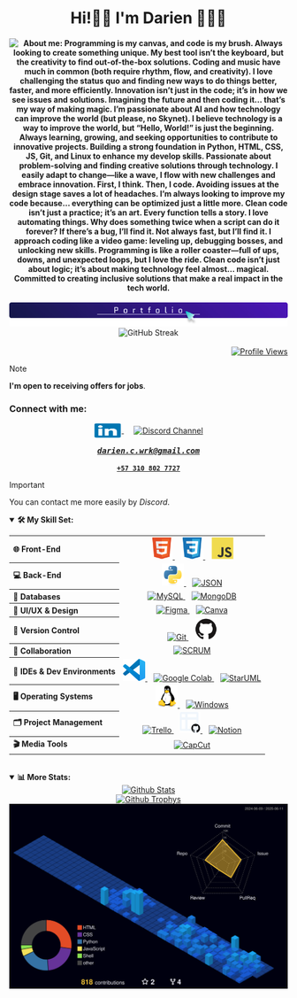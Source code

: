 <h1 align="center">Hi!👋🏻 I'm Darien 🧑🏻‍💻</h1>

<h4 align="center">
<img src="https://readme-typing-svg.demolab.com?font=Quicksand&weight=500&size=14&letterSpacing=2px&duration=3200&pause=1000&color=EBEBFF&background=201662&vCenter=true&width=870&height=50&separator=%3C&lines=+++%F0%9F%8E%A8+Programming+is+my+canvas%2C+%26+code+is+my+brush.+Always+looking+to+create+something+unique.%3C%F0%9F%A7%A0+My+best+tool+isn%E2%80%99t+the+keyboard%2C+but+the+creativity+to+find+out-of-the-box+solutions.%3C%F0%9F%8E%B5+Coding+%26+music+have+much+in+common%E2%80%94both+require+rhythm%2C+flow+%26+creativity.%3C%F0%9F%8C%9F+I+love+challenging+the+status+quo+%26+finding+new+ways+to+do+things+better%2C+faster+%26+more+efficiently.%3C%F0%9F%92%A1+Innovation+isn%E2%80%99t+just+in+the+code;+it%E2%80%99s+in+how+we+see+issues+%26+solutions.%3C%F0%9F%94%AE+Imagining+the+future+%26+then+coding+it%E2%80%A6+that%E2%80%99s+my+way+of+making+magic.%3C%F0%9F%A4%96+I%E2%80%99m+passionate+about+AI+%26+how+technology+can+improve+the+world+(but+please%2C+no+Skynet).%3C%F0%9F%8C%8D+I+believe+technology+is+a+way+to+improve+the+world%2C+but+%E2%80%9CHello%2C+World!%E2%80%9D+is+just+the+beginning.%3C%F0%9F%9A%80+Always+learning%2C+growing+%26+seeking+opportunities+to+contribute+to+innovative+projects.%3C%F0%9F%90%8D+Building+a+strong+foundation+in+Python%2C+HTML%2C+CSS%2C+JS%2C+Git+%26+Linux+to+enhance+my+develop+skills.%3C%F0%9F%94%8D+Passionate+about+problem-solving+%26+finding+creative+solutions+through+technology.%3C%F0%9F%8C%8A+I+easily+adapt+to+change%E2%80%94like+a+wave%2C+I+flow+with+new+challenges+%26+embrace+innovation.%3C%F0%9F%9A%A6+First%2C+I+think.+Then%2C+I+code.+Avoiding+issues+at+the+design+stage+saves+a+lot+of+headaches.%3C%F0%9F%92%BB+I%E2%80%99m+always+looking+to+improve+my+code+because%E2%80%A6+everything+can+be+optimized+just+a+little+more.%3C%F0%9F%93%9C+Clean+code+isn%E2%80%99t+just+a+practice;+it%E2%80%99s+an+art.+Every+function+tells+a+story.%3C%E2%9A%99%EF%B8%8F+I+love+automating+things.+Why+does+something+twice+when+a+script+can+do+it+forever%3F%3C%F0%9F%94%8D+If+there%E2%80%99s+a+bug%2C+I%E2%80%99ll+find+it.+Not+always+fast%2C+but+I%E2%80%99ll+find+it.%3C%F0%9F%95%B9%EF%B8%8F+I+approach+coding+like+a+video+game%3A+leveling+up%2C+debugging+bosses+%26+unlocking+new+skills.%3C%F0%9F%8E%A2+Programming+is+like+a+roller+coaster%E2%80%94full+of+ups%2C+downs+%26+unexpected+loops%2C+but+I+love+the+ride.%3C%E2%9C%A8+Clean+code+isn%E2%80%99t+just+about+logic;+it%E2%80%99s+about+making+technology+feel+almost%E2%80%A6+magical.%3C%F0%9F%8C%8D+Committed+to+creating+inclusive+solutions+that+make+a+real+impact+in+the+tech+world." alt="About me: Programming is my canvas, and code is my brush. Always looking to create something unique. My best tool isn’t the keyboard, but the creativity to find out-of-the-box solutions. Coding and music have much in common (both require rhythm, flow, and creativity). I love challenging the status quo and finding new ways to do things better, faster, and more efficiently. Innovation isn’t just in the code; it’s in how we see issues and solutions. Imagining the future and then coding it… that’s my way of making magic. I’m passionate about AI and how technology can improve the world (but please, no Skynet). I believe technology is a way to improve the world, but “Hello, World!” is just the beginning. Always learning, growing, and seeking opportunities to contribute to innovative projects. Building a strong foundation in Python, HTML, CSS, JS, Git, and Linux to enhance my develop skills. Passionate about problem-solving and finding creative solutions through technology. I easily adapt to change—like a wave, I flow with new challenges and embrace innovation. First, I think. Then, I code. Avoiding issues at the design stage saves a lot of headaches. I’m always looking to improve my code because… everything can be optimized just a little more. Clean code isn’t just a practice; it’s an art. Every function tells a story. I love automating things. Why does something twice when a script can do it forever? If there’s a bug, I’ll find it. Not always fast, but I’ll find it. I approach coding like a video game: leveling up, debugging bosses, and unlocking new skills. Programming is like a roller coaster—full of ups, downs, and unexpected loops, but I love the ride. Clean code isn’t just about logic; it’s about making technology feel almost… magical. Committed to creating inclusive solutions that make a real impact in the tech world." />
</h4>

<div align="center">
  <a href="https://artdasak.github.io/ArtDaSak/"><img src="./assets/resources/portfolio.png"></a>
</div>

<div align="center">
<img href="https://git.io/streak-stats"
src="https://github-readme-streak-stats.herokuapp.com?user=artdasak&exclude_days=Sun&theme=dark&hide_border=true&border_radius=7&date_format=j%20M%5B%20Y%5D&card_width=900&card_height=200&background=45%2C021826%2C5D14DB" alt="GitHub Streak"/>
</div>

<br>

<div align="right">
  <a href="https://github.com/antonkomarev/github-profile-views-counter">
    <img src="https://komarev.com/ghpvc/?username=ArtDaSak&label=Profile%20Views&color=5540d1&style=badge&abbreviated=true" alt="Profile Views" height="27" />
  </a>
</div>

>[!NOTE]
>**I'm open to receiving offers for jobs**.

<h3 align="left">Connect with me:</h3>
<div align="center">
  <a href="https://www.linkedin.com/in/darien-carvajal/" target="blank">
    <img align="center" src="https://raw.githubusercontent.com/devicons/devicon/master/icons/linkedin/linkedin-original.svg" alt="LinkedIn" height="27" width="50"/>
  </a>
  <!-- &emsp;
  <a href="https://instagram.com/darien_c_27" target="blank">
    <img align="center" src="https://raw.githubusercontent.com/rahuldkjain/github-profile-readme-generator/master/src/images/icons/Social/instagram.svg" alt="Instagram" height="27" width="50"/>
  </a> -->
  &emsp;
  <a href="https://discord.gg/Hm8njfkTbf" target="blanck">
    <img align="center" src="https://static.vecteezy.com/system/resources/previews/023/986/880/non_2x/discord-logo-discord-logo-transparent-discord-icon-transparent-free-free-png.png" alt="Discord Channel" width="47"/>
  </a>
  <!-- &emsp;
  <a href="https://wa.me/573108027727" target="blank">
    <img align="center" src="https://raw.githubusercontent.com/rahuldkjain/github-profile-readme-generator/master/src/images/icons/Social/whatsapp.svg" alt="WhatsApp" height="27" width="50"/>
  </a>
  &emsp;
  <a href="https://t.me/ArtDaSak" target="blank">
    <img align="center" src="https://img.icons8.com/sf-ultralight-filled/512/4D4D4D/telegram.png" alt="Telegram" width="47"/>
  </a> -->
</div>
<p align="center">
  <a href="https://mail.google.com/mail/u/0/?fs=1&tf=cm&to=darien.c.wrk@gmail.com&su=Hi,+dear+Darien.&body=I+want+to+contact+you+to…"><i><tt><b>darien.c.wrk@gmail.com</b></i></tt></a>
</p>
<p align="center">
 <a href="https://vcard.link/card/IZu9.vcf"><b><code>+57 310 802 7727</code></b></a>
</p>

>[!IMPORTANT]
>You can contact me more easily by _Discord_.

<details open>  
  <summary><strong>🛠️ My Skill Set:</strong></summary>  
  <table align="center" cellpadding="10">  
    <tr>  
      <th align="left">🌐 Front-End</th>  
      <td align="center">  
        <a href="https://developer.mozilla.org/en-US/docs/Web/HTML" target="_blank" rel="noreferrer">  
          <img src="https://raw.githubusercontent.com/devicons/devicon/master/icons/html5/html5-original.svg" alt="HTML5" width="40"/>  
        </a>  
        &nbsp;&nbsp;  
        <a href="https://developer.mozilla.org/en-US/docs/Web/CSS" target="_blank" rel="noreferrer">  
          <img src="https://raw.githubusercontent.com/devicons/devicon/master/icons/css3/css3-original.svg" alt="CSS3" width="40"/>  
        </a>  
        &nbsp;&nbsp;  
        <a href="https://developer.mozilla.org/en-US/docs/Web/JavaScript" target="_blank" rel="noreferrer">  
          <img src="https://raw.githubusercontent.com/devicons/devicon/master/icons/javascript/javascript-original.svg" alt="JavaScript" width="40"/>  
        </a>  
      </td>  
    </tr>  
    <tr>  
      <th align="left">💻 Back-End</th>  
      <td align="center">  
        <a href="https://www.python.org/" target="_blank" rel="noreferrer">  
          <img src="https://raw.githubusercontent.com/devicons/devicon/master/icons/python/python-original.svg" alt="Python" width="40"/>  
        </a>  
        &nbsp;&nbsp;  
        <a href="https://www.json.org/json-en.html" target="_blank" rel="noreferrer">  
          <img src="https://www.json.org/img/json160.gif" alt="JSON" width="40"/>  
        </a>  
      </td>  
    </tr>  
    <tr>  
      <th align="left">💾 Databases</th>  
      <td align="center">  
        <a href="https://www.mysql.com/" target="_blank" rel="noreferrer">  
          <img src="https://www.mysql.com/common/logos/logo-mysql-170x115.png" alt="MySQL" width="42"/>  
        </a>
        &nbsp;&nbsp;  
        <a href="https://www.mongodb.com/" target="_blank" rel="noreferrer">  
          <img src="https://cdn.iconscout.com/icon/free/png-256/free-mongodb-logo-icon-download-in-svg-png-gif-file-formats--wordmark-programming-langugae-freebies-pack-logos-icons-1175140.png?f=webp" alt="MongoDB" width="42"/>  
        </a>  
      </td>  
    </tr>  
    <tr>  
      <th align="left">🎨 UI/UX & Design</th>  
      <td align="center">  
        <a href="https://www.figma.com/" target="_blank" rel="noreferrer">  
          <img src="https://www.vectorlogo.zone/logos/figma/figma-icon.svg" alt="Figma" width="40"/>  
        </a>  
        &nbsp;&nbsp;  
        <a href="https://www.canva.com/" target="_blank" rel="noreferrer">  
          <img src="https://freelogopng.com/images/all_img/1656733637logo-canva-png.png" alt="Canva" width="40"/>  
        </a>  
      </td>  
    </tr>  
    <tr>  
      <th align="left">🔧 Version Control</th>  
      <td align="center">  
        <a href="https://git-scm.com/" target="_blank" rel="noreferrer">  
          <img src="https://www.vectorlogo.zone/logos/git-scm/git-scm-icon.svg" alt="Git" width="40"/>
        </a>  
        &nbsp;&nbsp;
      <a href="https://github.com/" target="_blank" rel="noreferrer">
        <img src="https://raw.githubusercontent.com/devicons/devicon/master/icons/github/github-original.svg" alt="GitHub" width="40"/>
      </a>
      </td>  
    </tr>  
    <tr>
      <th align="left">🤝 Collaboration</th>
        <td align="center">
        <a href="https://www.scrum.org/" target="_blank" rel="noreferrer">
          <img src="https://images.credly.com/images/db768524-81d9-435e-96fc-33b517e15616/blob.png" alt="SCRUM" width="40"/>
        </a>
    </td>
      </td>
    </tr>
    <tr>
      <th align="left">💼 IDEs & Dev Environments</th>
      <td align="center">
        <a href="https://code.visualstudio.com/" target="_blank" rel="noreferrer">
          <img src="https://raw.githubusercontent.com/devicons/devicon/master/icons/vscode/vscode-original.svg" alt="VS Code" width="40"/>
        </a>
        &nbsp;&nbsp;
        <a href="https://colab.google/" target="_blank" rel="noreferrer">
          <img src="https://avatars.githubusercontent.com/u/33467679?s=280&v=4" alt="Google Colab" width="40"/>
        </a>
        &nbsp;&nbsp;
        <a href="https://staruml.io/" target="_blank" rel="noreferrer">
          <img src="https://media.imgcdn.org/repo/2023/03/staruml/staruml-for-macos-logo.png" alt="StarUML" width="40"/>
        </a>
      </td>
    </tr>
    <tr>
      <th align="left">🖥️ Operating Systems</th>
      <td align="center">
        <a href="https://www.linux.org/" target="_blank" rel="noreferrer">
          <img src="https://raw.githubusercontent.com/devicons/devicon/master/icons/linux/linux-original.svg" alt="Linux" width="40"/>
        </a>
        &nbsp;&nbsp;
        <a href="https://blogs.windows.com/" target="_blank" rel="noreferrer">
          <img src="https://img.icons8.com/color/512/windows-10.png" alt="Windows" width="40"/>
        </a>
      </td>
    </tr>
    <tr>
      <th align="left">🗂️ Project Management</th>
      <td align="center">
        <a href="https://trello.com/" target="_blank" rel="noreferrer">
          <img src="https://cdn.worldvectorlogo.com/logos/trello.svg" alt="Trello" width="37"/>
        </a>
        &nbsp;&nbsp;
        <a href="https://docs.github.com/en/issues/planning-and-tracking-with-projects" target="_blank" rel="noreferrer">
          <img src="./assets/resources/GithubProyects.png" alt="Github Projects" width="37"/>
        </a>
        &nbsp;&nbsp;
        <a href="https://www.notion.so/" target="_blank" rel="noreferrer">
          <img src="https://upload.wikimedia.org/wikipedia/commons/4/45/Notion_app_logo.png" alt="Notion" width="40"/>
        </a>
      </td>
    </tr>
    <tr>
      <th align="left">🎬 Media Tools</th>
      <td align="center">
        <a href="https://www.capcut.com/" target="_blank" rel="noreferrer">
          <img src="https://cdn.prod.website-files.com/64ea57571d50b02423c4505d/64fb219ade937671b42e011e_capcut%20logo%20png.png" alt="CapCut" width="40"/>
        </a>
      </td>
    </tr>
  </table>
</details>
<br>


<details open>
  <summary><strong>📊 More Stats:</strong></summary>
  <div align="center">
    <a href="https://github.com/anuraghazra/github-readme-stats">
        <img src="https://github-readme-stats.vercel.app/api?username=artdasak&show_icons=true&locale=en&bg_color=DEG,021826,5D14DB&hide_border=true&text_color=EBEBFF&title_color=14BFC8&icon_color=14BFC8" alt="Github Stats"/>
  </div>
  <div align="center">
    <a href="https://github.com/ryo-ma/github-profile-trophy">
      <img src="https://github-profile-trophy.vercel.app/?username=artdasak&theme=gitdimmed&title=-Reviews&no-frame=true&column=7&no-bg=true" alt="Github Trophys"/>
    </a>
  </div>
  <div align="center">
    <a href="https://github.com/yoshi389111/github-profile-3d-contrib">
      <img src="./profile-3d-contrib/profile-night-view.svg" alt="Github Contrib" width="900">
    </a>
  </div>
</details>
